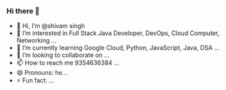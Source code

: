 ### Hi there 👋

- 👋 Hi, I’m @shivam singh
- 👀 I’m interested in Full Stack Java Developer, DevOps, Cloud Computer, Networking ...
- 🌱 I’m currently learning Google Cloud, Python, JavaScript, Java, DSA ...
- 💞️ I’m looking to collaborate on ...
- 📫 How to reach me 9354636384 ...
- 😄 Pronouns: he...
- ⚡ Fun fact: ...

<!---
shivamkumarsingh28/shivamkumarsingh28 is a ✨ special ✨ repository because its `README.md` (this file) appears on your GitHub profile.
You can click the Preview link to take a look at your changes.
--->
